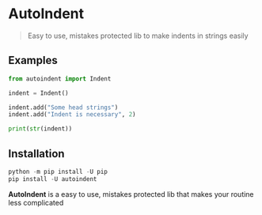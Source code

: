 # AutoIndent

> Easy to use, mistakes protected lib to make indents in strings easily


## Examples
``` python
from autoindent import Indent

indent = Indent()

indent.add("Some head strings")
indent.add("Indent is necessary", 2)

print(str(indent))
```

## Installation
``` python
python -m pip install -U pip
pip install -U autoindent
```


**AutoIndent** is a easy to use, mistakes protected lib that makes your routine less complicated

